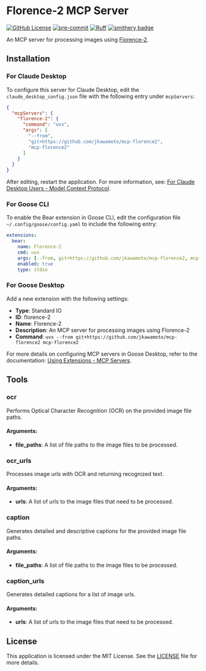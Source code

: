 # Florence-2 MCP Server
[![GitHub License](https://img.shields.io/github/license/jkawamoto/mcp-florence2)](https://github.com/jkawamoto/mcp-florence2/blob/main/LICENSE)
[![pre-commit](https://img.shields.io/badge/pre--commit-enabled-brightgreen?logo=pre-commit)](https://github.com/pre-commit/pre-commit)
[![Ruff](https://img.shields.io/endpoint?url=https://raw.githubusercontent.com/astral-sh/ruff/main/assets/badge/v2.json)](https://github.com/astral-sh/ruff)
[![smithery badge](https://smithery.ai/badge/@jkawamoto/mcp-florence2)](https://smithery.ai/server/@jkawamoto/mcp-florence2)

An MCP server for processing images using [Florence-2](https://huggingface.co/microsoft/Florence-2-large).

## Installation

### For Claude Desktop
To configure this server for Claude Desktop, edit the `claude_desktop_config.json` file with the following entry under
`mcpServers`:

```json
{
  "mcpServers": {
    "florence-2": {
      "command": "uvx",
      "args": [
        "--from",
        "git+https://github.com/jkawamoto/mcp-florence2",
        "mcp-florence2"
      ]
    }
  }
}
```
After editing, restart the application.
For more information,
see: [For Claude Desktop Users - Model Context Protocol](https://modelcontextprotocol.io/quickstart/user).

### For Goose CLI
To enable the Bear extension in Goose CLI,
edit the configuration file `~/.config/goose/config.yaml` to include the following entry:

```yaml
extensions:
  bear:
    name: Florence-2
    cmd: uvx
    args: [--from, git+https://github.com/jkawamoto/mcp-florence2, mcp-florence2]
    enabled: true
    type: stdio
```

### For Goose Desktop
Add a new extension with the following settings:

- **Type**: Standard IO
- **ID**: florence-2
- **Name**: Florence-2
- **Description**: An MCP server for processing images using Florence-2
- **Command**: `uvx --from git+https://github.com/jkawamoto/mcp-florence2 mcp-florence2`

For more details on configuring MCP servers in Goose Desktop,
refer to the documentation:
[Using Extensions - MCP Servers](https://block.github.io/goose/docs/getting-started/using-extensions#mcp-servers).

## Tools

### ocr
Performs Optical Character Recognition (OCR) on the provided image file paths.

#### Arguments:
- **file_paths**: A list of file paths to the image files to be processed.

### ocr_urls
Processes image urls with OCR and returning recognized text.

#### Arguments:
- **urls**: A list of urls to the image files that need to be processed.

### caption
Generates detailed and descriptive captions for the provided image file paths.

#### Arguments:
- **file_paths**: A list of file paths to the image files to be processed.

### caption_urls
Generates detailed captions for a list of image urls.

#### Arguments:
- **urls**: A list of urls to the image files that need to be processed.

## License
This application is licensed under the MIT License. See the [LICENSE](LICENSE) file for more details.
